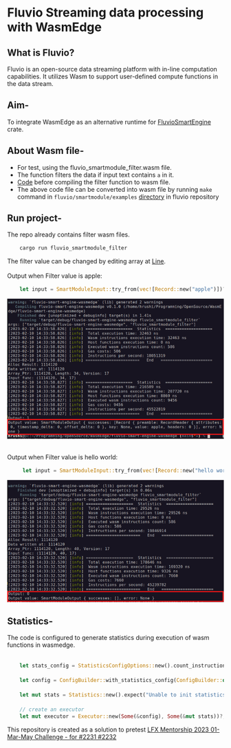 # Fluvio Streaming data processing with WasmEdge 

## What is Fluvio?

Fluvio is an open-source data streaming platform with in-line computation capabilities. It utilizes Wasm to support user-defined compute functions in the data stream. 

## Aim-
To integrate WasmEdge as an alternative runtime for [FluvioSmartEngine](https://github.com/infinyon/fluvio/tree/master/crates/fluvio-smartengine) crate.

## About Wasm file-

* For test, using the fluvio_smartmodule_filter.wasm file. 
* The function filters the data if input text contains `a` in it.
* [Code](https://github.com/infinyon/fluvio/blob/master/smartmodule/examples/filter/src/lib.rs) before compiling the filter function to wasm file.
* The above code file can be converted into wasm file by running `make` command in `fluvio/smartmodule/examples` [directory](https://github.com/infinyon/fluvio/tree/master/smartmodule/examples) in fluvio repository



## Run project-
The repo already contains filter wasm files. 

```rust
    cargo run fluvio_smartmodule_filter 
```

The filter value can be changed by editing array at [Line](https://github.com/Hrushi20/fluvio-smart-engine-wasmedge/blob/main/src/main.rs#L70).
<br><br>
Output when Filter value is apple: 

``` rust
    let input = SmartModuleInput::try_from(vec![Record::new("apple")])?;           // Line 70 main.rs
```
![Apple](./apple.png)

<br>
Output when Filter value is hello world:

``` rust
     let input = SmartModuleInput::try_from(vec![Record::new("hello world")])?;    // Line 70 main.rs 
```

![Hello World](./hello-world.png)

## Statistics- 
The code is configured to generate statistics during execution of wasm functions in wasmedge. 

``` rust

    let stats_config = StatisticsConfigOptions::new().count_instructions(true).measure_cost(true).measure_time(true);
   
    let config = ConfigBuilder::with_statistics_config(ConfigBuilder::default(),stats_config).build()?;

    let mut stats = Statistics::new().expect("Unable to init statistics struct");

    // create an executor
    let mut executor = Executor::new(Some(&config), Some(&mut stats))?;
```


This repository is created as a solution to pretest [LFX Mentorship 2023 01-Mar-May Challenge - for #2231 #2232](https://github.com/WasmEdge/WasmEdge/discussions/2232)
